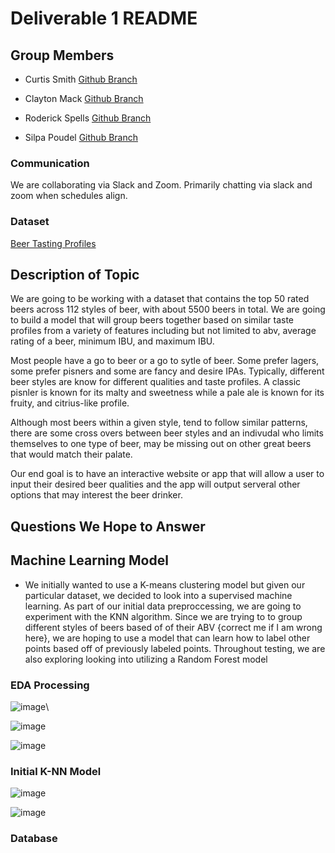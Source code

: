 # Deliverable 1 README

## Group Members

- Curtis Smith [Github Branch](https://github.com/curtissmith291/final_project/tree/csmith_1)

- Clayton Mack [Github Branch](https://github.com/curtissmith291/final_project/tree/mack)

- Roderick Spells [Github Branch](https://github.com/curtissmith291/final_project/tree/rod_prelim_branch)

- Silpa Poudel [Github Branch](https://github.com/curtissmith291/final_project/tree/silpa_final)


### Communication

We are collaborating via Slack and Zoom. Primarily chatting via slack and zoom when schedules align.


### Dataset 

[Beer Tasting Profiles](https://www.kaggle.com/stephenpolozoff/top-beer-information)

## Description of Topic

We are going to be working with a dataset that contains the top 50 rated beers across 112 styles of beer, with about 5500 beers in total. We are going to build a model that will group beers together based on similar taste profiles from a variety of features including but not limited to abv, average rating of a beer, minimum IBU, and maximum IBU.

Most people have a go to beer or a go to sytle of beer. Some prefer lagers, some prefer pisners and some are fancy and desire IPAs. Typically, different beer styles are know for different qualities and taste profiles. A classic pisnler is known for its malty and sweetness while a pale ale is known for its fruity, and citrius-like profile.

Although most beers within a given style, tend to follow similar patterns, there are some cross overs between beer styles and an indivudal who limits themselves to one type of beer, may be missing out on other great beers that would match their palate.


Our end goal is to have an interactive website or app that will allow a user to input their desired beer qualities and the app will output serveral other options that may interest the beer drinker.

## Questions We Hope to Answer

## Machine Learning Model

- We initially wanted to use a K-means clustering model but given our particular dataset, we decided to look into a supervised machine learning. As part of our initial data preproccessing, we are going to experiment with the KNN algorithm. Since we are trying to to group different styles of beers based of of their ABV {correct me if I am wrong here}, we are hoping to use a model that can learn how to label other points based off of previously labeled points. Throughout testing, we are also exploring looking into utilizing a Random Forest model

### EDA Processing

![image](https://github.com/curtissmith291/final_project/blob/rod_prelim_branch/Group_Action_Items/Deliverable1_README/Images/preprocessing1.png)\

![image](https://github.com/curtissmith291/final_project/blob/rod_prelim_branch/Group_Action_Items/Deliverable1_README/Images/preprocessing2.png)

![image](https://github.com/curtissmith291/final_project/blob/rod_prelim_branch/Group_Action_Items/Deliverable1_README/Images/preprocessing3.png)

### Initial K-NN Model

![image](https://github.com/curtissmith291/final_project/blob/rod_prelim_branch/Group_Action_Items/Deliverable1_README/Images/knn_model.png)

![image](https://github.com/curtissmith291/final_project/blob/rod_prelim_branch/Group_Action_Items/Deliverable1_README/Images/knn_model2.png)

### Database
